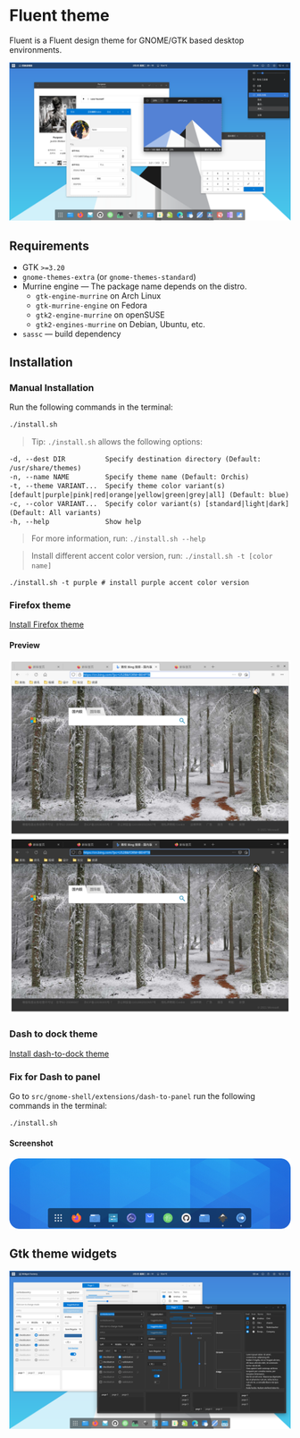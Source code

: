 # Fluent theme

Fluent is a Fluent design theme for GNOME/GTK based desktop environments.

![1](screenshot01.png?raw=true)

## Requirements

- GTK `>=3.20`
- `gnome-themes-extra` (or `gnome-themes-standard`)
- Murrine engine — The package name depends on the distro.
  - `gtk-engine-murrine` on Arch Linux
  - `gtk-murrine-engine` on Fedora
  - `gtk2-engine-murrine` on openSUSE
  - `gtk2-engines-murrine` on Debian, Ubuntu, etc.
- `sassc` — build dependency

## Installation

### Manual Installation

Run the following commands in the terminal:

```sh
./install.sh
```

> Tip: `./install.sh` allows the following options:

```
-d, --dest DIR          Specify destination directory (Default: /usr/share/themes)
-n, --name NAME         Specify theme name (Default: Orchis)
-t, --theme VARIANT...  Specify theme color variant(s) [default|purple|pink|red|orange|yellow|green|grey|all] (Default: blue)
-c, --color VARIANT...  Specify color variant(s) [standard|light|dark] (Default: All variants)
-h, --help              Show help
```

> For more information, run: `./install.sh --help`

> Install different accent color version, run: `./install.sh -t [color name]`

```
./install.sh -t purple # install purple accent color version
```

### Firefox theme
[Install Firefox theme](src/firefox)

#### Preview
![01](src/firefox/preview01.png?raw=true)
![02](src/firefox/preview02.png?raw=true)

### Dash to dock theme
[Install dash-to-dock theme](src/dash-to-dock)

### Fix for Dash to panel
Go to `src/gnome-shell/extensions/dash-to-panel` run the following commands in the terminal:

```sh
./install.sh
```

#### Screenshot
![01](src/dash-to-dock/screenshot.png?raw=true)

## Gtk theme widgets
![2](screenshot02.png?raw=true)
